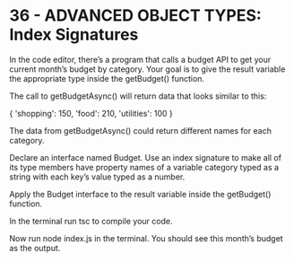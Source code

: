 # 36 - ADVANCED OBJECT TYPES: Index Signatures

In the code editor, there’s a program that calls a budget API to get your current month’s budget by category. Your goal is to give the result variable the appropriate type inside the getBudget() function.

The call to getBudgetAsync() will return data that looks similar to this:

{
  'shopping': 150,
  'food': 210,
  'utilities': 100
}

The data from getBudgetAsync() could return different names for each category.

Declare an interface named Budget. Use an index signature to make all of its type members have property names of a variable category typed as a string with each key’s value typed as a number.

Apply the Budget interface to the result variable inside the getBudget() function.

In the terminal run tsc to compile your code.

Now run node index.js in the terminal. You should see this month’s budget as the output.